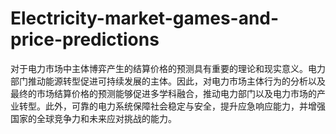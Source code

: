 # Electricity-market-games-and-price-predictions
对于电力市场中主体博弈产生的结算价格的预测具有重要的理论和现实意义。电力部门推动能源转型促进可持续发展的主体。因此，对电力市场主体行为的分析以及最终的市场结算价格的预测能够促进多学科融合，推动电力部门以及电力市场的产业转型。此外，可靠的电力系统保障社会稳定与安全，提升应急响应能力，并增强国家的全球竞争力和未来应对挑战的能力。
